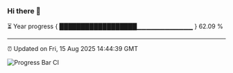 ### Hi there 👋

⏳ Year progress { ██████████████████▁▁▁▁▁▁▁▁▁▁▁▁ } 62.09 %

---

⏰ Updated on Fri, 15 Aug 2025 14:44:39 GMT

![Progress Bar CI](https://github.com/IshwaranRudhara/GIT-ACTION/workflows/Progress%20Bar%20CI/badge.svg)

